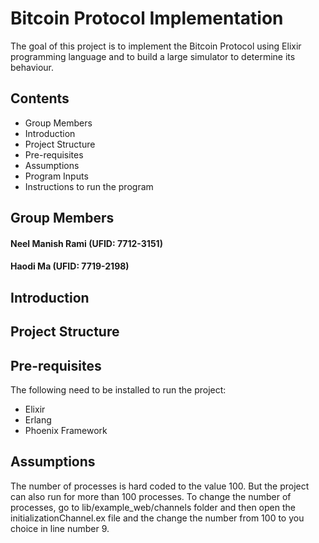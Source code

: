 # Bitcoin Protocol Implementation

The goal of this project is to implement the Bitcoin Protocol using Elixir programming language and to build a large simulator to determine its behaviour.

## Contents

- Group Members
- Introduction
- Project Structure
- Pre-requisites
- Assumptions
- Program Inputs
- Instructions to run the program

## Group Members

#### Neel Manish Rami (UFID: 7712-3151) 

#### Haodi Ma (UFID: 7719-2198)

## Introduction

## Project Structure

## Pre-requisites

The following need to be installed to run the project:

- Elixir
- Erlang
- Phoenix Framework

## Assumptions

The number of processes is hard coded to the value 100. But the project can also run for more than 100 processes. To change the number of processes, go to lib/example_web/channels folder and then open the initializationChannel.ex file and the change the number from 100 to you choice in line number 9.

